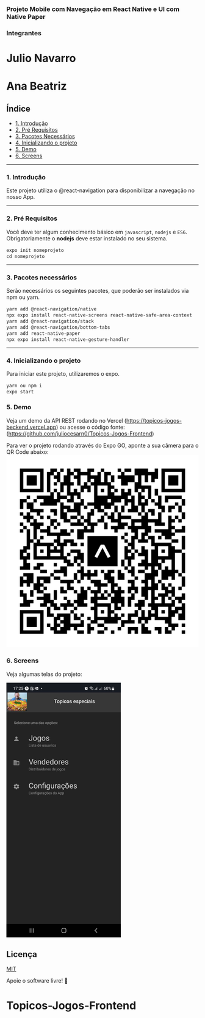 ### Projeto Mobile com Navegação em React Native e UI com Native Paper

### Integrantes

# Julio Navarro

# Ana Beatriz

## Índice

- [1. Introdução](#1-introdução)
- [2. Pré Requisitos](#2-pré-requisitos)
- [3. Pacotes Necessários](#3-pacotes-necessários)
- [4. Inicializando o projeto](#4-inicializando-o-projeto)
- [5. Demo](#5-demo)
- [6. Screens](#6-screens)

---

### 1. Introdução

Este projeto utiliza o @react-navigation para disponibilizar a navegação no nosso App.

---

### 2. Pré Requisitos

Você deve ter algum conhecimento básico em `javascript`, `nodejs` e `ES6`.
Obrigatoriamente o **nodejs** deve estar instalado no seu sistema.

```
expo init nomeprojeto
cd nomeprojeto
```

---

### 3. Pacotes necessários

Serão necessários os seguintes pacotes, que poderão ser instalados via npm ou yarn.

```
yarn add @react-navigation/native
npx expo install react-native-screens react-native-safe-area-context
yarn add @react-navigation/stack
yarn add @react-navigation/bottom-tabs
yarn add react-native-paper
npx expo install react-native-gesture-handler
```

---

### 4. Inicializando o projeto

Para iniciar este projeto, utilizaremos o expo.

```
yarn ou npm i
expo start
```

### 5. Demo

Veja um demo da API REST rodando no Vercel
(https://topicos-jogos-beckend.vercel.app) ou acesse o código fonte: (https://github.com/juliocesarn0/Topicos-Jogos-Frontend)

Para ver o projeto rodando através do Expo GO, aponte a sua câmera para o QR Code abaixo:
<img src="./src/img/expo-go.svg" title="QR Code do Projeto" />

### 6. Screens

Veja algumas telas do projeto:

<p align="midle">
  
  <img src="./src/img/tela-inicial.jpg" width="300" title="UI Inicial onde os menus são gerados em tempo de execução"/> 
</p>

## Licença

[MIT](https://choosealicense.com/licenses/mit/)

Apoie o software livre! 🐧

# Topicos-Jogos-Frontend
